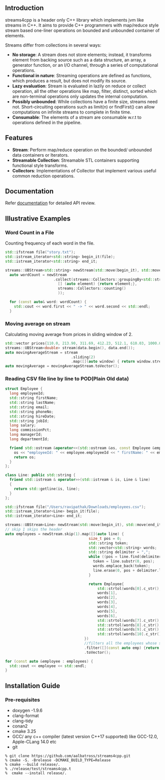 ## Introduction

streams4cpp is a header only C++ library which implements jvm like streams in C++. It aims to provide C++ programmers
with map/reduce style stream based one-liner operations on bounded and unbounded container of elements.

Streams differ from collections in several ways:

- **No storage**:  A stream does not store elements; instead, it transforms element from backing source such as a data structure, an array, a generator function, or an I/O channel, through a series of computational operations.
- **Functional in nature**: Streaming operations are defined as functions, which produces a result, but does not modify its source.
- **Lazy evaluation**: Stream is evaluated in lazily on reduce or collect operation, all the other operations like map, filter, distinct, sorted which are non-terminal operations only updates the internal computation. 
- **Possibly unbounded**: While collections have a finite size, streams need not. Short-circuiting operations such as limit(n) or findFirst() can allow computations on infinite streams to complete in finite time.
- **Consumable**: The elements of a stream are consumable w.r.t to operations defined in the pipeline.

## Features

- **Stream**: Perform map/reduce operation on the bounded/ unbounded data containers or Iterators.
- **Streamable Collection**: Streamable STL containers supporting functional style transforms.
- **Collectors**: Implementations of Collector that implement various useful common reduction operations.

## Documentation
Refer [documentation](https://aalbatross.github.io/streams4cpp/doc/html/index.html) for detailed API review.

## Illustrative Examples
### Word Count in a File
Counting frequency of each word in the file.
```c++
std::ifstream file("story.txt");
std::istream_iterator<std::string> begin_it(file);
std::istream_iterator<std::string> end_it;

streams::UBStream<std::string> newStream(std::move(begin_it), std::move(end_it));
  auto wordCount = newStream
                      .collect(streams::Collectors::groupingBy<std::string>(
                        [] (auto element) {return element;},
                        streams::Collectors::counting()
                        ));

  for (const auto& word: wordCount) {
    std::cout << word.first << " -> " << word.second << std::endl;
  }
```
### Moving average on stream
Calculating moving average from prices in sliding window of 2.
```c++
std::vector prices{110.0, 213.90, 311.69, 412.23, 512.1, 610.03, 1000.0, 2102.12};
streams::UBStream<double> stream(data.begin(), data.end());
auto movingAverageStream = stream
                              .sliding(2)
                              .map([](auto window) { return window.stream().collect(Collectors::averaging()); });
auto movingAverage = movingAverageStream.toVector();
```

### Reading CSV file line by line to POD(Plain Old data)
```c++
struct Employee {
  long employeeId;
  std::string firstName;
  std::string lastName;
  std::string email;
  std::string phoneNo;
  std::string hireDate;
  std::string jobId;
  long salary;
  long commissionPct;
  long managerId;
  long departmentId;

  friend std::ostream &operator<<(std::ostream &os, const Employee &employee) {
    os << "employeeId: " << employee.employeeId << " firstName: " << employee.firstName << " lastName: " << employee.lastName << " email: " << employee.email << " phoneNo: " << employee.phoneNo << " hireDate: " << employee.hireDate << " jobId: " << employee.jobId << " salary: " << employee.salary << " commissionPct: " << employee.commissionPct << " managerId: " << employee.managerId << " departmentId: " << employee.departmentId;
    return os;
  }
};

class Line: public std::string {
  friend std::istream & operator>>(std::istream & is, Line & line)
  {
    return std::getline(is, line);
  }
};

std::ifstream file("/Users/ravipathak/Downloads/employees.csv");
std::istream_iterator<Line> begin_it(file);
std::istream_iterator<Line> end_it;

streams::UBStream<Line> newStream(std::move(begin_it), std::move(end_it));
// skip 1 skips the header
auto employees = newStream.skip(1).map([](auto line) {
                                      size_t pos = 0;
                                      std::string token;
                                      std::vector<std::string> words;
                                      std::string delimiter = ",";
                                      while ((pos = line.find(delimiter)) != std::string::npos) {
                                        token = line.substr(0, pos);
                                        words.emplace_back(token);
                                        line.erase(0, pos + delimiter.length());
                                      }

                                      return Employee{
                                          std::strtol(words[0].c_str(), nullptr, 10),
                                          words[1],
                                          words[2],
                                          words[3],
                                          words[4],
                                          words[5],
                                          words[6],
                                          std::strtol(words[7].c_str(), nullptr, 10),
                                          std::strtol(words[8].c_str(), nullptr, 10),
                                          std::strtol(words[9].c_str(), nullptr, 10),
                                          std::strtol(words[10].c_str(), nullptr, 10)};
                                    })
                                    //filters all the employees whose salary is greater than equals to 10000
                                    .filter([](const auto emp) {return emp.salary >= 10000;})
                                    .toVector();

for (const auto &employee : employees) {
  std::cout << employee << std::endl;
}
```

## Installation Guide
### Pre-requisites
- doxygen -1.9.6
- clang-format
- clang-tidy
- conan2
- cmake 3.25
- GCC/ any c++ compiler (latest version C++17 supported) like GCC-12.0, Apple-CLang 14.0 etc
- git

```commandline
% git clone https://github.com/aalbatross/streams4cpp.git
% cmake -S. -Brelease -DCMAKE_BUILD_TYPE=Release
% cmake --build release/.
% ./release/test/streams4cpp.t 
%  cmake --install release/.
```




